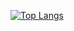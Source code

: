 
[![Top Langs](https://github-readme-stats.vercel.app/api/top-langs/?username=RaulRonald&layout=compact)](https://github.com/anuraghazra/github-readme-stats)
